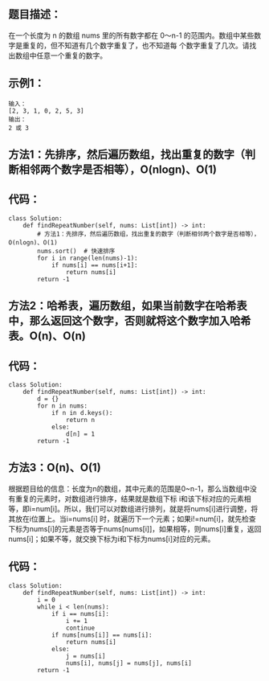 ## 题目描述：
在一个长度为 n 的数组 nums 里的所有数字都在 0～n-1 的范围内。数组中某些数字是重复的，但不知道有几个数字重复了，也不知道每
个数字重复了几次。请找出数组中任意一个重复的数字。

## 示例1：
```
输入：
[2, 3, 1, 0, 2, 5, 3]
输出：
2 或 3
```

## 方法1：先排序，然后遍历数组，找出重复的数字（判断相邻两个数字是否相等），O(nlogn)、O(1)
## 代码：
```
class Solution:
    def findRepeatNumber(self, nums: List[int]) -> int:
        # 方法1：先排序，然后遍历数组，找出重复的数字（判断相邻两个数字是否相等），O(nlogn)、O(1)
        nums.sort()  # 快速排序
        for i in range(len(nums)-1):
            if nums[i] == nums[i+1]:
                return nums[i]
        return -1
```
## 方法2：哈希表，遍历数组，如果当前数字在哈希表中，那么返回这个数字，否则就将这个数字加入哈希表。O(n)、O(n)
## 代码：
```
class Solution:
    def findRepeatNumber(self, nums: List[int]) -> int:
        d = {}
        for n in nums:
            if n in d.keys():
                return n
            else:
                d[n] = 1
        return -1
```
## 方法3：O(n)、O(1)
根据题目给的信息：长度为n的数组，其中元素的范围是0~n-1，那么当数组中没有重复的元素时，对数组进行排序，结果就是数组下标
i和该下标对应的元素相等，即i=num[i]。所以，我们可以对数组进行排列，就是将nums[i]进行调整，将其放在i位置上。当i=nums[i]
时，就遍历下一个元素；如果i!=num[i]，就先检查下标为nums[i]的元素是否等于nums[nums[i]]，如果相等，则nums[i]重复，返回
nums[i]；如果不等，就交换下标为i和下标为nums[i]对应的元素。
## 代码：
```
class Solution:
    def findRepeatNumber(self, nums: List[int]) -> int:
        i = 0
        while i < len(nums):
            if i == nums[i]:
                i += 1
                continue
            if nums[nums[i]] == nums[i]:
                return nums[i]
            else:
                j = nums[i]
                nums[i], nums[j] = nums[j], nums[i]
        return -1
```